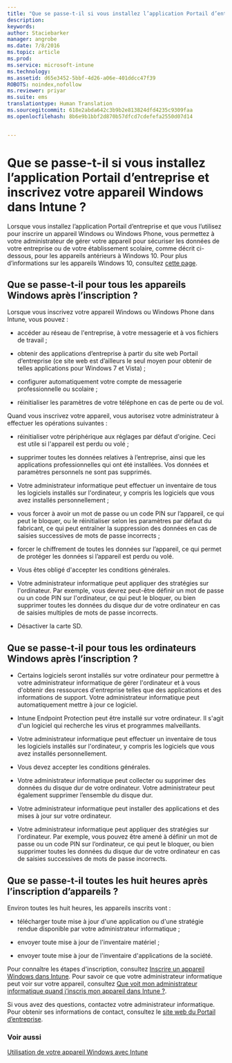 ```yaml
---
title: "Que se passe-t-il si vous installez l’application Portail d’entreprise et inscrivez votre appareil Windows dans Intune ? | Microsoft Intune"
description: 
keywords: 
author: Staciebarker
manager: angrobe
ms.date: 7/8/2016
ms.topic: article
ms.prod: 
ms.service: microsoft-intune
ms.technology: 
ms.assetid: d65e3452-5bbf-4d26-a06e-401ddcc47f39
ROBOTS: noindex,nofollow
ms.reviewer: priyar
ms.suite: ems
translationtype: Human Translation
ms.sourcegitcommit: 618e2abda642c3b9b2e813824dfd4235c9309faa
ms.openlocfilehash: 8b6e9b1bbf2d870b57dfcd7cdefefa2550d07d14


---
```



# Que se passe-t-il si vous installez l’application Portail d’entreprise et inscrivez votre appareil Windows dans Intune ?

Lorsque vous installez l’application Portail d’entreprise et que vous l’utilisez pour inscrire un appareil Windows ou Windows Phone, vous permettez à votre administrateur de gérer votre appareil pour sécuriser les données de votre entreprise ou de votre établissement scolaire, comme décrit ci-dessous, pour les appareils antérieurs à Windows 10. Pour plus d’informations sur les appareils Windows 10, consultez [cette page](what-happens-if-you-install-the-company-portal-app-and-enroll-your-device-in-intune-windows10.md).

## Que se passe-t-il pour tous les appareils Windows après l’inscription ?
Lorsque vous inscrivez votre appareil Windows ou Windows Phone dans Intune, vous pouvez :

-   accéder au réseau de l'entreprise, à votre messagerie et à vos fichiers de travail ;

-   obtenir des applications d’entreprise à partir du site web Portail d’entreprise (ce site web est d’ailleurs le seul moyen pour obtenir de telles applications pour Windows 7 et Vista) ;

-   configurer automatiquement votre compte de messagerie professionnelle ou scolaire ;

-   réinitialiser les paramètres de votre téléphone en cas de perte ou de vol.

Quand vous inscrivez votre appareil, vous autorisez votre administrateur à effectuer les opérations suivantes :

-   réinitialiser votre périphérique aux réglages par défaut d'origine. Ceci est utile si l'appareil est perdu ou volé ;

-   supprimer toutes les données relatives à l’entreprise, ainsi que les applications professionnelles qui ont été installées. Vos données et paramètres personnels ne sont pas supprimés.

-   Votre administrateur informatique peut effectuer un inventaire de tous les logiciels installés sur l'ordinateur, y compris les logiciels que vous avez installés personnellement ;

-   vous forcer à avoir un mot de passe ou un code PIN sur l’appareil, ce qui peut le bloquer, ou le réinitialiser selon les paramètres par défaut du fabricant, ce qui peut entraîner la suppression des données en cas de saisies successives de mots de passe incorrects ;

-   forcer le chiffrement de toutes les données sur l’appareil, ce qui permet de protéger les données si l’appareil est perdu ou volé.

-   Vous êtes obligé d'accepter les conditions générales.

-   Votre administrateur informatique peut appliquer des stratégies sur l'ordinateur. Par exemple, vous devrez peut-être définir un mot de passe ou un code PIN sur l'ordinateur, ce qui peut le bloquer, ou bien supprimer toutes les données du disque dur de votre ordinateur en cas de saisies multiples de mots de passe incorrects.

-   Désactiver la carte SD.

## Que se passe-t-il pour tous les ordinateurs Windows après l’inscription ?

-  Certains logiciels seront installés sur votre ordinateur pour permettre à votre administrateur informatique de gérer l'ordinateur et à vous d'obtenir des ressources d'entreprise telles que des applications et des informations de support. Votre administrateur informatique peut automatiquement mettre à jour ce logiciel.

-  Intune Endpoint Protection peut être installé sur votre ordinateur. Il s'agit d'un logiciel qui recherche les virus et programmes malveillants.

-  Votre administrateur informatique peut effectuer un inventaire de tous les logiciels installés sur l'ordinateur, y compris les logiciels que vous avez installés personnellement.

-  Vous devez accepter les conditions générales.

-  Votre administrateur informatique peut collecter ou supprimer des données du disque dur de votre ordinateur. Votre administrateur peut également supprimer l’ensemble du disque dur.

-  Votre administrateur informatique peut installer des applications et des mises à jour sur votre ordinateur.

-  Votre administrateur informatique peut appliquer des stratégies sur l'ordinateur. Par exemple, vous pouvez être amené à définir un mot de passe ou un code PIN sur l’ordinateur, ce qui peut le bloquer, ou bien supprimer toutes les données du disque dur de votre ordinateur en cas de saisies successives de mots de passe incorrects.


## Que se passe-t-il toutes les huit heures après l’inscription d’appareils ?
Environ toutes les huit heures, les appareils inscrits vont :

-   télécharger toute mise à jour d'une application ou d'une stratégie rendue disponible par votre administrateur informatique ;

-   envoyer toute mise à jour de l'inventaire matériel ;

-   envoyer toute mise à jour de l'inventaire d'applications de la société.

Pour connaître les étapes d'inscription, consultez [Inscrire un appareil Windows dans Intune](enroll-your-device-in-intune-windows.md). Pour savoir ce que votre administrateur informatique peut voir sur votre appareil, consultez [Que voit mon administrateur informatique quand j’inscris mon appareil dans Intune ?](what-can-your-it-administrator-see-when-you-enroll-your-device-in-intune-windows.md).

Si vous avez des questions, contactez votre administrateur informatique. Pour obtenir ses informations de contact, consultez le [site web du Portail d’entreprise](http://portal.manage.microsoft.com).

### Voir aussi
[Utilisation de votre appareil Windows avec Intune](using-your-windows-device-with-intune.md)



<!--HONumber=Jul16_HO4-->


